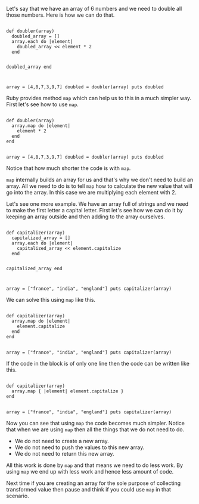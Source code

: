 Let's say that we have an array of 6 numbers and we need to double all those numbers.
Here is how we can do that.

<Editor lang="ruby">
<code>
def doubler(array)
  doubled_array = []
  array.each do |element|
    doubled_array << element * 2
  end

  doubled_array
end

array = [4,8,7,3,9,7]
doubled = doubler(array)
puts doubled
</code>
</Editor>

Ruby provides method `map` which can help us to this in a much simpler way.
First let's see how to use `map`.

<Editor lang="ruby">
<code>
def doubler(array)
  array.map do |element|
    element * 2
  end
end

array = [4,8,7,3,9,7]
doubled = doubler(array)
puts doubled
</code>
</Editor>

Notice that how much shorter the code is with `map`.

`map` internally builds an array for us and that's why
we don't need to build an array. All we need to do is to tell `map`
how to calculate the new value that will go into the array.
In this case we are multiplying each element with 2.

Let's see one more example.
We have an array full of strings and we need to make the first letter a capital letter.
First let's see how we can do it by keeping an array outside and then adding to the array ourselves.

<Editor lang="ruby">
<code>
def capitalizer(array)
  capitalized_array = []
  array.each do |element|
    capitalized_array << element.capitalize
  end

  capitalized_array
end

array = ["france", "india", "england"]
puts capitalizer(array)
</code>
</Editor>

We can solve this using `map` like this.

<Editor lang="ruby">
<code>
def capitalizer(array)
  array.map do |element|
    element.capitalize
  end
end

array = ["france", "india", "england"]
puts capitalizer(array)
</code>
</Editor>

If the code in the block is of only one line then the code can be written like this.

<Editor lang="ruby">
<code>
def capitalizer(array)
  array.map { |element| element.capitalize }
end

array = ["france", "india", "england"]
puts capitalizer(array)
</code>
</Editor>

Now you can see that using `map` the code becomes much simpler.
Notice that when we are using `map` then all the things that we do not need to do.

- We do not need to create a new array.
- We do not need to push the values to this new array.
- We do not need to return this new array.

All this work is done by `map` and that means we need to do less work.
By using `map` we end up with less work and hence less amount of code.

Next time if you are creating an array for the sole purpose of collecting
transformed value then pause and think if you could use `map` in that scenario.
